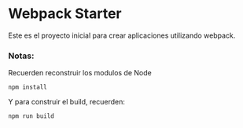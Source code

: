 # Webpack Starter

Este es el proyecto inicial para crear aplicaciones utilizando webpack.

### Notas:
Recuerden reconstruir los modulos de Node

```
npm install
```

Y para construir el build, recuerden:

```
npm run build
```